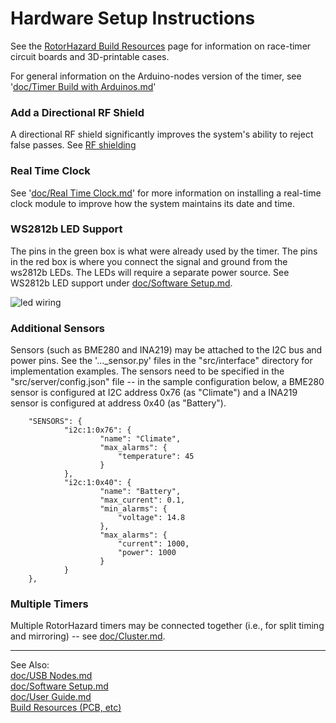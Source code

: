 # Hardware Setup Instructions

See the [RotorHazard Build Resources](../resources/README.md) page for information on race-timer circuit boards and 3D-printable cases.

For general information on the Arduino-nodes version of the timer, see '[doc/Timer Build with Arduinos.md](Timer%20Build%20with%20Arduinos.md)'

### Add a Directional RF Shield
A directional RF shield significantly improves the system's ability to reject false passes. See [RF shielding](Shielding%20and%20Course%20Position.md)

### Real Time Clock
See '[doc/Real Time Clock.md](Real%20Time%20Clock.md)' for more information on installing a real-time clock module to improve how the system maintains its date and time.

### WS2812b LED Support
The pins in the green box is what were already used by the timer. The pins in the red box is where you connect the signal and ground from the ws2812b LEDs.  The LEDs will require a separate power source. See WS2812b LED support under [doc/Software Setup.md](Software%20Setup.md).

![led wiring](img/GPIO.jpg)

### Additional Sensors
Sensors (such as BME280 and INA219) may be attached to the I2C bus and power pins. See the '..._sensor.py' files in the "src/interface" directory for implementation examples. The sensors need to be specified in the "src/server/config.json" file -- in the sample configuration below, a BME280 sensor is configured at I2C address 0x76 (as "Climate") and a INA219 sensor is configured at address 0x40 (as "Battery").
```
    "SENSORS": {
            "i2c:1:0x76": {
                    "name": "Climate",
                    "max_alarms": {
                    	"temperature": 45
                    }
            },
            "i2c:1:0x40": {
                    "name": "Battery",
                    "max_current": 0.1,
                    "min_alarms": {
	                    "voltage": 14.8
                    },
                    "max_alarms": {
	                    "current": 1000,
	                    "power": 1000
                    }
            }
    },
```

### Multiple Timers
Multiple RotorHazard timers may be connected together (i.e., for split timing and mirroring) -- see [doc/Cluster.md](Cluster.md).

-----------------------------

See Also:<br/>
[doc/USB Nodes.md](USB%20Nodes.md)<br/>
[doc/Software Setup.md](Software%20Setup.md)<br/>
[doc/User Guide.md](User%20Guide.md)<br/>
[Build Resources (PCB, etc)](../resources/README.md)
